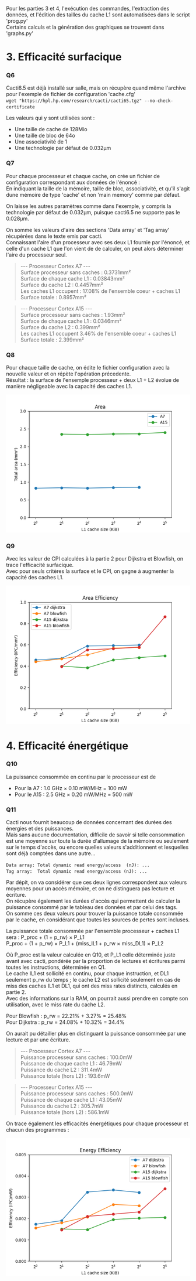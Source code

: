 Pour les parties 3 et 4, l'exécution des commandes, l'extraction des données, et l'édition des tailles du cache L1 sont automatisées dans le script 'prog.py'  
Certains calculs et la génération des graphiques se trouvent dans 'graphs.py'  

# 3. Efficacité surfacique

### Q6
Cacti6.5 est déjà installé sur salle, mais on récupère quand même l'archive pour l'exemple de fichier de configuration 'cache.cfg'  
`wget "https://hpl.hp.com/research/cacti/cacti65.tgz" --no-check-certificate `

Les valeurs qui y sont utilisées sont :
- Une taille de cache de 128Mio
- Une taille de bloc de 64o
- Une associativité de 1
- Une technologie par défaut de 0.032µm


### Q7

Pour chaque processeur et chaque cache, on crée un fichier de configuration correspondant aux données de l'énoncé :  
En indiquant la taille de la mémoire, taille de bloc, associativité, et qu'il s'agit dune mémoire de type 'cache' et non 'main memory' comme par défaut.  

On laisse les autres paramètres comme dans l'exemple, y compris la technologie par défaut de 0.032µm, puisque cacti6.5 ne supporte pas le 0.028µm.  

On somme les valeurs d'aire des sections 'Data array' et 'Tag array' récupèrées dans le texte emis par cacti.  
Connaissant l'aire d'un processeur avec ses deux L1 fournie par l'énoncé, et celle d'un cache L1 que l'on vient de de calculer, on peut alors déterminer l'aire du processeur seul.  

> --- Processeur Cortex A7 ---  
> Surface processeur sans caches : 0.3731mm²  
> Surface de chaque cache L1 : 0.03843mm²  
> Surface du cache L2 : 0.4457mm²  
> Les caches L1 occupent : 17.08% de l'ensemble coeur + caches L1  
> Surface totale : 0.8957mm²  

> --- Processeur Cortex A15 ---  
> Surface processeur sans caches : 1.93mm²  
> Surface de chaque cache L1 : 0.0346mm²  
> Surface du cache L2 : 0.399mm²  
> Les caches L1 occupent 3.46% de l'ensemble coeur + caches L1  
> Surface totale : 2.399mm²  

### Q8

Pour chaque taille de cache, on édite le fichier configuration avec la nouvelle valeur et on répète l'opération précedente.  
Résultat : la surface de l'ensemple processeur + deux L1 + L2 évolue de manière négligeable avec la capacité des caches L1.  

![Area.png](Area.png)

### Q9

Avec les valeur de CPI calculées à la partie 2 pour Dijkstra et Blowfish, on trace l'efficacité surfacique.  
Avec pour seuls critères la surface et le CPI, on gagne à augmenter la capacité des caches L1.  

![Area_Efficiency.png](Area_Efficiency.png)


# 4. Efficacité énergétique

### Q10

La puissance consommée en continu par le processeur est de  
* Pour la A7 : 1.0 GHz × 0.10 mW/MHz = 100 mW  
* Pour le A15 : 2.5 GHz × 0.20 mW/MHz = 500 mW  

### Q11

Cacti nous fournit beaucoup de données concernant des durées des énergies et des puissances.  
Mais sans aucune documentation, difficile de savoir si telle consommation est une moyenne sur toute la durée d'allumage de la mémoire ou seulement sur le temps d'accès, ou encore quelles valeurs s'additionnent et lesquelles sont déjà comptées dans une autre...  

`Data array: Total dynamic read energy/access  (nJ): ...`  
`Tag array:  Total dynamic read energy/access (nJ): ...`  

Par dépit, on va considérer que ces deux lignes correspondent aux valeurs moyennes pour un accès mémoire, et on ne distinguera pas lecture et écriture.  
On récupère également les durées d'accès qui permettent de calculer la puissance consommé par le tableau des données et par celui des tags.  
On somme ces deux valeurs pour trouver la puissance totale consommée par le cache, en considérant que toutes les sources de pertes sont incluses.  

La puissance totale consommée par l'ensemble processeur + caches L1 sera : P_proc + (1 + p_rw) × P_L1  
P_proc + (1 + p_rw) × P_L1 + (miss_IL1 + p_rw × miss_DL1) × P_L2  

Où P_proc est la valeur calculée en Q10, et P_L1 celle déterminée juste avant avec cacti, pondérée par la proportion de lectures et écritures parmi toutes les instructions, déterminée en Q1.  
Le cache IL1 est sollicité en continu, pour chaque instruction, et DL1 seulement p_rw du temps ; le cache L2 est sollicité seulement en cas de miss des caches IL1 et DL1, qui ont des miss rates distincts, calculés en partie 2.  
Avec des informations sur la RAM, on pourrait aussi prendre en compte son utilisation, avec le miss rate du cache L2.  


Pour Blowfish : p_rw = 22.21% + 3.27% = 25.48%  
Pour Dijkstra : p_rw = 24.08% + 10.32% = 34.4%  

On aurait pu détailler plus en distinguant la puissance consommée par une lecture et par une écriture.  

> --- Processeur Cortex A7 ---  
> Puissance processeur sans caches : 100.0mW  
> Puissance de chaque cache L1 : 46.79mW  
> Puissance du cache L2 : 311.4mW  
> Puissance totale (hors L2) : 193.6mW  

> --- Processeur Cortex A15 ---  
> Puissance processeur sans caches : 500.0mW  
> Puissance de chaque cache L1 : 43.05mW  
> Puissance du cache L2 : 305.7mW  
> Puissance totale (hors L2) : 586.1mW  

On trace également les efficacités énergétiques pour chaque processeur et chacun des programmes :  

![Energy_Efficiency.png](Energy_Efficiency.png)
